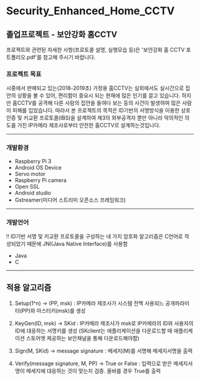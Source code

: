 # Security_Enhanced_Home_CCTV
## 졸업프로젝트 - 보안강화 홈CCTV

프로젝트와 관련된 자세한 사항(프로토콜 설명, 실행모습 등)은 '보안강화 홈 CCTV 포트폴리오.pdf'를 참고해 주시기 바랍니다.

### 프로젝트 목표

시중에서 판매되고 있는(2018-2019초) 가정용 홈CCTV는 실외에서도 실시간으로 집안의 상황을 볼 수 있어, 편리함이 중요시 되는 현재에 많은 인기를 끌고 있습니다.
하지만 홈CCTV를 공격해 다른 사람의 집안을 들여다 보는 등의 사건이 발생하여 많은 사람이 피해를 입었습니다.
따라서 본 프로젝트의 목적은 ID기반의 서명방식을 이용한 상호 인증 및 키교환 프로토콜(IBS)을 설계하여 제3의 외부공격자 뿐만 아니라 악의적인 의도를 가진 IP카메라 제조사로부터 안전한 홈CCTV르 설계하는것입니다.

-------------------------------

### 개발환경

* Raspberry Pi 3
* Android OS Device
* Servo motor
* Raspberry Pi camera
* Open SSL
* Android studio
* Gstreamer(미디어 스트리미 오픈소스 프레임워크)

--------------------------------

### 개발언어

:bangbang: ID기반 서명 및 키교환 프로토콜을 구성하는 네 가지 암호화 알고리즘은 C언어로 작성되었기 때문에 JNI(Java Native Interface)를 사용함
* Java
* C

--------------------------------

## 적용 알고리즘

1. Setup(1^n) -> (PP, msk) : IP카메라 제조사가 시스템 전첵 사용되느 공개파라미터(PP)와 마스터키(msk)를 생성

2. KeyGen(ID, msk) -> SKid : IP카메라 제조사가 msk로 IP카메라의 ID와 사용자의 ID에 대응하는 서명키를 생성 (SKclient는 애플리케이션을 다운로드할 때 애플리케이션 스토어엣 제공하는 보안채널을 통해 다운로드해야함)

3. Sign(M, SKid) -> message signature : 메세지(M)를 서명해 메세지서명을 출력

4. Verify(message signature, M, PP) -> True or False : 입력으로 받은 메세지서명이 메세지에 대응하는 것이 맞는지 검증. 올바를 경우 True를 출력


